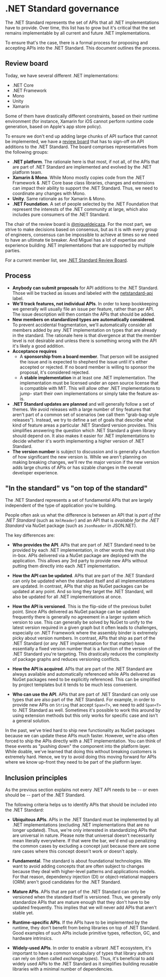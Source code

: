# .NET Standard governance

The .NET Standard represents the set of APIs that all .NET implementations have
to provide. Over time, this list has to grow but it's critical that the set
remains implementable by all current and future .NET implementations.

To ensure that's the case, there is a formal process for proposing and accepting
APIs into the .NET Standard. This document outlines the process.

## Review board

Today, we have several different .NET implementations:

* .NET Core
* .NET Framework
* Mono
* Unity
* Xamarin

Some of them have drastically different constraints, based on their runtime
environment (for instance, Xamarin for iOS cannot perform runtime code
generation, based on Apple's app store policy).

To ensure we don't end up adding large chunks of API surface that cannot be
implemented, we have a [review board](board.md) that has to sign-off on API
additions to the .NET Standard. The board comprises representatives from the
following groups:

  * **.NET platform**. The rationale here is that most, if not all, of the APIs
    that are part of .NET Standard are implemented and evolved by the .NET
    platform team.
  * **Xamarin & Mono**. While Mono mostly copies code from the .NET Framework &
    .NET Core base class libraries, changes and extensions can impact their
    ability to support the .NET Standard. Thus, we need to coordinate any
    changes with Mono.
  * **Unity**. Same rationale as for Xamarin & Mono.
  * **.NET Foundation**. A set of people selected by the .NET Foundation that
    represent the interests of the .NET community at large, which also includes
    pure consumers of the .NET Standard.

The chair of the review board is [@migueldeicaza](https://github.com/migueldeicaza).
For the most part, we strive to make decisions based on consensus, but as it is
with every group of engineers, consensus can be impossible to achieve at times
so we need to have an ultimate tie breaker. And Miguel has a lot of expertise
and experience building .NET implementations that are supported by multiple
parties.

For a current member list, see [.NET Standard Review Board](board.md).

## Process

* **Anybody can submit proposals** for API additions to the .NET Standard.
  Those will be tracked as issues and labeled with the [netstandard-api] label.
* **We'll track features, not individual APIs**. In order to keep bookkeeping we
  generally will usually file an issue per feature, rather than per API. The
  issue description will then contain the APIs that should be added.
* **New members on standardized types are automatically considered**. To prevent
  accidental fragmentation, we'll automatically consider all members added by
  any .NET implementation on types that are already in the standard. The
  rationale here is that divergence at that the member level is not desirable
  and unless there is something wrong with the API it's likely a good addition.
* **Acceptance requires**
  - A **sponsorship from a board member**. That person will be assigned the
    issue and is expected to shepherd the issue until it's either accepted or
    rejected. If no board member is willing to sponsor the proposal, it's
    considered rejected.
  - A **stable implementation** in at least one .NET implementation. The
    implementation must be licensed under an open source license that is
    compatible with MIT. This will allow other .NET implementations to jump-
    start their own implementations or simply take the feature as-is.
* **.NET Standard updates are planned** and will generally follow a set of
  themes. We avoid releases with a large number of tiny features that aren't
  part of a common set of scenarios (we call them "grab-bag-style releases").
  Instead, we try to define a set of goals that describe what kind of feature
  areas a particular .NET Standard version provides. This simplifies answering
  the question which .NET Standard a given library should depend on. It also
  makes it easier for .NET implementations to decide whether it's worth
  implementing a higher version of .NET Standard.
* **The version number** is subject to discussion and is generally a function of
  how significant the new version is. While we aren't planning on making
  breaking changes, we'll rev the major version if the new version adds large
  chunks of APIs or has sizable changes in the overall developer experience.

[netstandard-api]: https://github.com/dotnet/standard/issues?q=is%3Aopen+is%3Aissue+label%3Anetstandard-api

## "In the standard" vs "on top of the standard"

The .NET Standard represents a set of fundamental APIs that are largely independent
of the type of application you're building.

People often ask us what the difference is between an API that is *part of the
.NET Standard* (such as `XmlReader`) and an API that is *available for the .NET
Standard* via NuGet package (such as `JsonReader` in JSON.NET).

The key differences are:

* **Who provides the API**. APIs that are part of .NET Standard need to be
  provided by each .NET implementation, in other words they must ship in-box.
  APIs delivered via a NuGet package are deployed with the application. This
  allows any 3rd party to provide new APIs without putting them directly into
  each .NET implementation.

* **How the API can be updated**. APIs that are part of the .NET Standard can
  only be updated when the standard itself and all implementations are updated.
  In contrast, APIs that ship as NuGet packages can be updated at any point. And
  so long they target the .NET Standard, will also be updated for all .NET
  implementations at once.

* **How the API is versioned**. This is the flip-side of the previous bullet
  point. Since APIs delivered as NuGet package can be updated frequently there
  is generally no agreement in a larger system which version to use. This can
  generally be solved by NuGet to unify to the latest version required in a
  given graph but it often leads to challenges, especially on .NET Framework
  where the assembly binder is extremely picky about version numbers. In
  contrast, APIs that ship as part of the .NET Standard (or any .NET
  implementation for that matter) have essentially a fixed version number that
  is a function of the version of the .NET Standard you're targeting. This
  drastically reduces the complexity of package graphs and reduces versioning
  conflicts.

* **How the API is acquired**. APIs that are part of the .NET Standard are
  always available and automatically referenced while APIs delivered as NuGet
  packages need to be explicitly referenced. This can be simplified by project
  templates but it tends to be much less convenient.

* **Who can use the API**. APIs that are part of .NET Standard can only use
  types that are also part of the .NET Standard. For example, in order to
  provide new APIs on `String` that accept `Span<T>`, we need to add `Span<T>`
  to .NET Standard as well. Sometimes it's possible to work this around by using
  extension methods but this only works for specific case and isn't a general
  solution.

In the past, we've tried hard to ship new functionality as NuGet packages
because we can update these APIs much faster. However, we're also often forced
to ship the APIs directly with a .NET implementation. You can think of these
events as "pushing down" the component into the platform layer. While doable,
we've learned that doing this without breaking customers is extremely hard.
Hence, we try to avoid doing this moving forward for APIs where we know up-front
they need to be part of the platform layer.

## Inclusion principles

As the previous section explains not every .NET API needs to be -- or even
should be -- part of the .NET Standard.

The following criteria helps us to identify APIs that should be included into
the .NET Standard:

* **Ubiquitous APIs**. APIs in the .NET Standard must be implemented by all .NET
  implementations (excluding .NET implementations that are no longer updated).
  Thus, we're only interested in standardizing APIs that are universal in
  nature. Please note that universal doesn't necessarily mean literally
  everywhere. If that were the bar, we'd end up penalizing the common cases by
  excluding a concept just because there are some rare cases where this concept
  doesn't work or doesn't apply.

* **Fundamental**. The standard is about foundational technologies. We want to
  avoid adding concepts that are often subject to changes because they deal with
  higher-level patterns and applications models. For that reason, dependency
  injection (DI) or object-relational mappers (ORM) aren't good candidates for
  the .NET Standard.

* **Mature APIs**. APIs that are part of the .NET Standard can only be versioned
  when the standard itself is versioned. Thus, we generally only standardize
  APIs that are mature enough that they don't have to be updated frequently.
  This implies that we will never add APIs that aren't stable yet.

* **Runtime-specific APIs**. If the APIs have to be implemented by the runtime,
  they don't benefit from being libraries on top of .NET Standard. Good examples
  of such APIs include primitive types, reflection, GC, and hardware intrinsics.

* **Widely-used APIs**. In order to enable a vibrant .NET ecosystem, it's
  important to have a common vocabulary of types that library authors can rely
  on (often called *exchange types*). Thus, it's beneficial to add widely used
  APIs to the .NET Standard as it simplifies building reusable libraries with a
  minimal number of dependencies.
